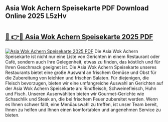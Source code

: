 ## Asia Wok Achern Speisekarte PDF Download Online 2025 L5zHv

# <h2><a href="http://gcbchok.nevu.top/?p=Asia+Wok+Achern+Speisekarte">🔗 👉🔴 Asia Wok Achern Speisekarte 2025 PDF</a></h2>

[![Asia Wok Achern Speisekarte 2025 PDF](https://i.imgur.com/dBaPXMq.png)](http://gcbchok.nevu.top/?p=Asia+Wok+Achern+Speisekarte)
Die Asia Wok Achern Speisekarte ist nicht nur eine Liste von Gerichten in einem Restaurant oder Café, sondern auch Ihre Gelegenheit, etwas zu finden, das köstlich und für Ihren Geschmack geeignet ist. Die Asia Wok Achern Speisekarte unseres Restaurants bietet eine große Auswahl an frischem Gemüse und Obst für die Zubereitung von leichten und frischen Salaten. Für diejenigen, die Fleisch bevorzugen, bieten wir eine umfangreiche Auswahl an Gerichten auf der Asia Wok Achern Speisekarte an: Rindfleisch, Schweinefleisch, Huhn und Fisch. Unseren Auserwählten bieten wir Gourmet-Gerichte wie Schaschlik und Steak an, die bei frischem Feuer zubereitet werden. Wenn es Ihnen schwer fällt, eine Menüauswahl zu treffen, ist unser Team bereit, Ihnen zu helfen und Ihnen einen komfortablen und angenehmen Service zu bieten.
